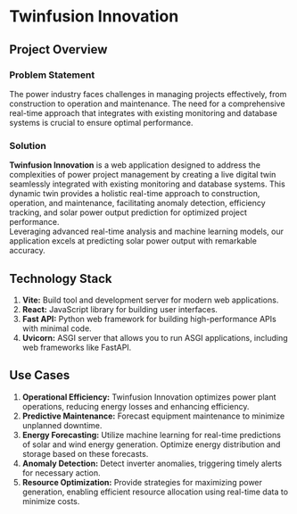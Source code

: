 <!-- Twinfusion Innovation -->

<h1> Twinfusion Innovation </h1>

<!-- Project Overview -->

<h2> Project Overview </h2>

<!-- Problem Statement -->

<h3> Problem Statement </h3>
<p>
  The power industry faces challenges in managing projects effectively, from construction to operation and maintenance. The need for a comprehensive real-time approach that integrates with existing monitoring and database systems is crucial to ensure optimal performance.
</p>

<!-- Solution -->

<h3> Solution </h3>
<p>
  <strong>Twinfusion Innovation</strong> is a web application designed to address the complexities of power project management by creating a live digital twin seamlessly integrated with existing monitoring and database systems. This dynamic twin provides a holistic real-time approach to construction, operation, and maintenance, facilitating anomaly detection, efficiency tracking, and solar power output prediction for optimized project performance.
  <br>
  Leveraging advanced real-time analysis and machine learning models, our application excels at predicting solar power output with remarkable accuracy.
</p>

<!-- Technology Stack -->

<h2> Technology Stack </h2>

<ol>
  <li>
    <strong>Vite:</strong> Build tool and development server for modern web applications.
  </li>
  <li>
    <strong>React:</strong> JavaScript library for building user interfaces.
  </li>
  <li>
    <strong>Fast API:</strong> Python web framework for building high-performance APIs with minimal code.
  </li>
  <li>
    <strong>Uvicorn:</strong> ASGI server that allows you to run ASGI applications, including web frameworks like FastAPI.
  </li>
</ol>

<!-- Use Cases -->

<h2> Use Cases </h2>

<ol>
  <li>
    <strong>Operational Efficiency:</strong> Twinfusion Innovation optimizes power plant operations, reducing energy losses and enhancing efficiency.
  </li>
  <li>
    <strong>Predictive Maintenance:</strong> Forecast equipment maintenance to minimize unplanned downtime.
  </li>
  <li>
    <strong>Energy Forecasting:</strong> Utilize machine learning for real-time predictions of solar and wind energy generation. Optimize energy distribution and storage based on these forecasts.
  </li>
  <li>
    <strong>Anomaly Detection:</strong> Detect inverter anomalies, triggering timely alerts for necessary action.
  </li>
  <li>
    <strong>Resource Optimization:</strong> Provide strategies for maximizing power generation, enabling efficient resource allocation using real-time data to minimize costs.
  </li>
</ol>

